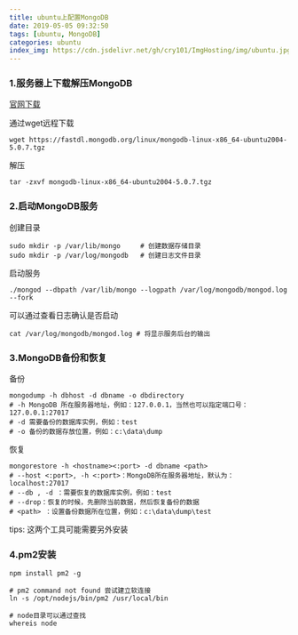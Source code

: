 ```yaml
---
title: ubuntu上配置MongoDB
date: 2019-05-05 09:32:50
tags: [ubuntu, MongoDB]
categories: ubuntu
index_img: https://cdn.jsdelivr.net/gh/cry101/ImgHosting/img/ubuntu.jpg
---
```


### 1.服务器上下载解压MongoDB
[官网下载](https://www.mongodb.com/try/download/community)

通过wget远程下载
```shell
wget https://fastdl.mongodb.org/linux/mongodb-linux-x86_64-ubuntu2004-5.0.7.tgz
```
解压
```shell
tar -zxvf mongodb-linux-x86_64-ubuntu2004-5.0.7.tgz
```

### 2.启动MongoDB服务
创建目录
```shell
sudo mkdir -p /var/lib/mongo     # 创建数据存储目录
sudo mkdir -p /var/log/mongodb   # 创建日志文件目录
```
启动服务
```shell
./mongod --dbpath /var/lib/mongo --logpath /var/log/mongodb/mongod.log --fork
```
可以通过查看日志确认是否启动
```shell
cat /var/log/mongodb/mongod.log # 将显示服务后台的输出
```

### 3.MongoDB备份和恢复
备份
```shell
mongodump -h dbhost -d dbname -o dbdirectory
# -h MongoDB 所在服务器地址，例如：127.0.0.1，当然也可以指定端口号：127.0.0.1:27017
# -d 需要备份的数据库实例，例如：test
# -o 备份的数据存放位置，例如：c:\data\dump
```

恢复
```shell
mongorestore -h <hostname><:port> -d dbname <path>
# --host <:port>, -h <:port>：MongoDB所在服务器地址，默认为： localhost:27017
# --db , -d ：需要恢复的数据库实例，例如：test
# --drop：恢复的时候，先删除当前数据，然后恢复备份的数据
# <path> ：设置备份数据所在位置，例如：c:\data\dump\test
```
tips: 这两个工具可能需要另外安装

### 4.pm2安装
```shell
npm install pm2 -g

# pm2 command not found 尝试建立软连接
ln -s /opt/nodejs/bin/pm2 /usr/local/bin

# node目录可以通过查找
whereis node
```
